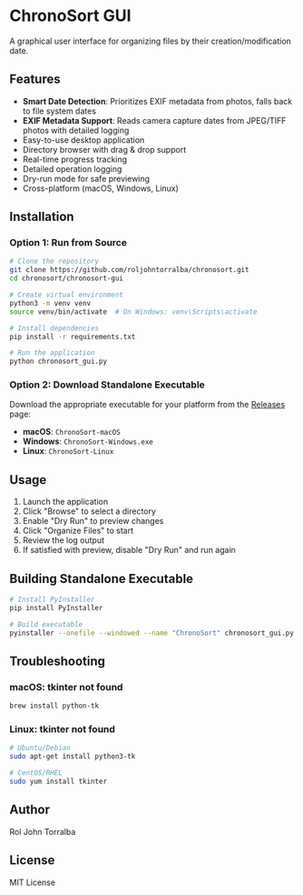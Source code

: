 # ChronoSort GUI

A graphical user interface for organizing files by their creation/modification date.

## Features

- **Smart Date Detection**: Prioritizes EXIF metadata from photos, falls back to file system dates
- **EXIF Metadata Support**: Reads camera capture dates from JPEG/TIFF photos with detailed logging
- Easy-to-use desktop application
- Directory browser with drag & drop support
- Real-time progress tracking
- Detailed operation logging
- Dry-run mode for safe previewing
- Cross-platform (macOS, Windows, Linux)

## Installation

### Option 1: Run from Source

```bash
# Clone the repository
git clone https://github.com/roljohntorralba/chronosort.git
cd chronosort/chronosort-gui

# Create virtual environment
python3 -m venv venv
source venv/bin/activate  # On Windows: venv\Scripts\activate

# Install dependencies
pip install -r requirements.txt

# Run the application
python chronosort_gui.py
```

### Option 2: Download Standalone Executable

Download the appropriate executable for your platform from the [Releases](https://github.com/roljohntorralba/chronosort/releases) page:
- **macOS**: `ChronoSort-macOS`
- **Windows**: `ChronoSort-Windows.exe`
- **Linux**: `ChronoSort-Linux`

## Usage

1. Launch the application
2. Click "Browse" to select a directory
3. Enable "Dry Run" to preview changes
4. Click "Organize Files" to start
5. Review the log output
6. If satisfied with preview, disable "Dry Run" and run again

## Building Standalone Executable

```bash
# Install PyInstaller
pip install PyInstaller

# Build executable
pyinstaller --onefile --windowed --name "ChronoSort" chronosort_gui.py
```

## Troubleshooting

### macOS: tkinter not found
```bash
brew install python-tk
```

### Linux: tkinter not found
```bash
# Ubuntu/Debian
sudo apt-get install python3-tk

# CentOS/RHEL
sudo yum install tkinter
```

## Author

Rol John Torralba

## License

MIT License
